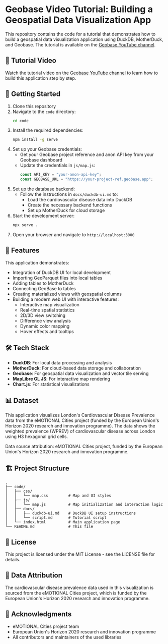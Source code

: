 # Geobase Video Tutorial: Building a Geospatial Data Visualization App

This repository contains the code for a tutorial that demonstrates how to build a geospatial data visualization application using DuckDB, MotherDuck, and Geobase. The tutorial is available on the [Geobase YouTube channel](https://youtube.com/@geobase).

## 🎥 Tutorial Video

Watch the tutorial video on the [Geobase YouTube channel](https://youtube.com/@geobase) to learn how to build this application step by step.

## 🚀 Getting Started

1. Clone this repository
2. Navigate to the `code` directory:
   ```bash
   cd code
   ```
3. Install the required dependencies:
   ```bash
   npm install -g serve
   ```
4. Set up your Geobase credentials:
   - Get your Geobase project reference and anon API key from your Geobase dashboard
   - Update the credentials in `js/map.js`:
     ```javascript
     const API_KEY = "your-anon-api-key";
     const GEOBASE_URL = "https://your-project-ref.geobase.app";
     ```
5. Set up the database backend:
   - Follow the instructions in `docs/duckdb-ui.md` to:
     - Load the cardiovascular disease data into DuckDB
     - Create the necessary backend functions
     - Set up MotherDuck for cloud storage
6. Start the development server:
   ```bash
   npx serve .
   ```
7. Open your browser and navigate to `http://localhost:3000`

## 🚀 Features

This application demonstrates:

- Integration of DuckDB UI for local development
- Importing GeoParquet files into local tables
- Adding tables to MotherDuck
- Connecting GeoBase to tables
- Creating materialized views with geospatial columns
- Building a modern web UI with interactive features:
  - Interactive map visualization
  - Real-time spatial statistics
  - 2D/3D view switching
  - Difference view analysis
  - Dynamic color mapping
  - Hover effects and tooltips

## 🛠️ Tech Stack

- **DuckDB**: For local data processing and analysis
- **MotherDuck**: For cloud-based data storage and collaboration
- **Geobase**: For geospatial data visualization and vector tile serving
- **MapLibre GL JS**: For interactive map rendering
- **Chart.js**: For statistical visualizations

## 📊 Dataset

This application visualizes London's Cardiovascular Disease Prevalence data from the eMOTIONAL Cities project (funded by the European Union's Horizon 2020 research and innovation programme). The data shows the weighted prevalence (WPREV) of cardiovascular disease across London using H3 hexagonal grid cells.

Data source attribution: eMOTIONAL Cities project, funded by the European Union's Horizon 2020 research and innovation programme.

## 🏗️ Project Structure

```
.
├── code/
│   ├── css/
│   │   └── map.css         # Map and UI styles
│   ├── js/
│   │   └── map.js          # Map initialization and interaction logic
│   ├── docs/
│   │   ├── duckdb-ui.md    # DuckDB UI setup instructions
│   │   └── script.md       # Tutorial script
│   └── index.html          # Main application page
└── README.md               # This file
```

## 📝 License

This project is licensed under the MIT License - see the LICENSE file for details.

## 🙏 Data Attribution

The cardiovascular disease prevalence data used in this visualization is sourced from the eMOTIONAL Cities project, which is funded by the European Union's Horizon 2020 research and innovation programme.

## 🙏 Acknowledgments

- eMOTIONAL Cities project team
- European Union's Horizon 2020 research and innovation programme
- All contributors and maintainers of the used libraries
